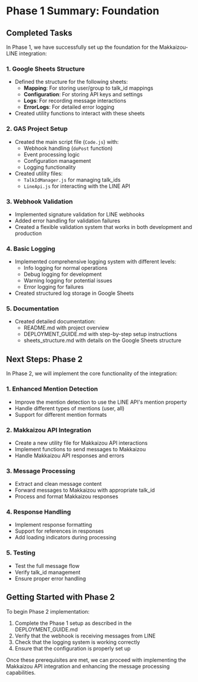 # Phase 1 Summary: Foundation

## Completed Tasks

In Phase 1, we have successfully set up the foundation for the Makkaizou-LINE integration:

### 1. Google Sheets Structure

- Defined the structure for the following sheets:
  - **Mapping**: For storing user/group to talk_id mappings
  - **Configuration**: For storing API keys and settings
  - **Logs**: For recording message interactions
  - **ErrorLogs**: For detailed error logging
- Created utility functions to interact with these sheets

### 2. GAS Project Setup

- Created the main script file (`Code.js`) with:
  - Webhook handling (`doPost` function)
  - Event processing logic
  - Configuration management
  - Logging functionality
- Created utility files:
  - `TalkIdManager.js` for managing talk_ids
  - `LineApi.js` for interacting with the LINE API

### 3. Webhook Validation

- Implemented signature validation for LINE webhooks
- Added error handling for validation failures
- Created a flexible validation system that works in both development and production

### 4. Basic Logging

- Implemented comprehensive logging system with different levels:
  - Info logging for normal operations
  - Debug logging for development
  - Warning logging for potential issues
  - Error logging for failures
- Created structured log storage in Google Sheets

### 5. Documentation

- Created detailed documentation:
  - README.md with project overview
  - DEPLOYMENT_GUIDE.md with step-by-step setup instructions
  - sheets_structure.md with details on the Google Sheets structure

## Next Steps: Phase 2

In Phase 2, we will implement the core functionality of the integration:

### 1. Enhanced Mention Detection

- Improve the mention detection to use the LINE API's mention property
- Handle different types of mentions (user, all)
- Support for different mention formats

### 2. Makkaizou API Integration

- Create a new utility file for Makkaizou API interactions
- Implement functions to send messages to Makkaizou
- Handle Makkaizou API responses and errors

### 3. Message Processing

- Extract and clean message content
- Forward messages to Makkaizou with appropriate talk_id
- Process and format Makkaizou responses

### 4. Response Handling

- Implement response formatting
- Support for references in responses
- Add loading indicators during processing

### 5. Testing

- Test the full message flow
- Verify talk_id management
- Ensure proper error handling

## Getting Started with Phase 2

To begin Phase 2 implementation:

1. Complete the Phase 1 setup as described in the DEPLOYMENT_GUIDE.md
2. Verify that the webhook is receiving messages from LINE
3. Check that the logging system is working correctly
4. Ensure that the configuration is properly set up

Once these prerequisites are met, we can proceed with implementing the Makkaizou API integration and enhancing the message processing capabilities.